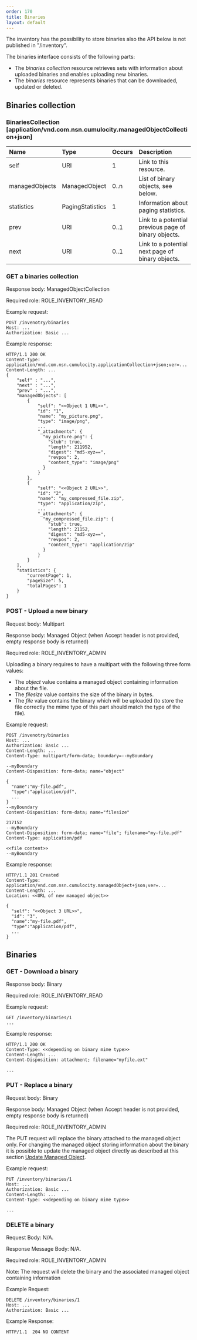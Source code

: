 ```yaml
---
order: 170
title: Binaries
layout: default
---
```


The inventory has the possibility to store binaries also the API below is not published in "/inventory".

The binaries interface consists of the following parts:

-   The *binaries collection* resource retrieves sets with information about uploaded binaries and enables uploading new binaries.
-   The *binaries* resource represents binaries that can be downloaded, updated or deleted.

## Binaries collection

### BinariesCollection [application/vnd.com.nsn.cumulocity.managedObjectCollection+json]

|Name|Type|Occurs|Description|
|:---|:---|:-----|:----------|
|self|URI|1|Link to this resource.|
|managedObjects|ManagedObject|0..n|List of binary objects, see below.|
|statistics|PagingStatistics|1|Information about paging statistics.|
|prev|URI|0..1|Link to a potential previous page of binary objects.|
|next|URI|0..1|Link to a potential next page of binary objects.|

### GET a binaries collection

Response body: ManagedObjectCollection

Required role: ROLE\_INVENTORY\_READ

Example request:

    POST /invenotry/binaries
    Host: ...
    Authorization: Basic ...

Example response:

    HTTP/1.1 200 OK
    Content-Type: application/vnd.com.nsn.cumulocity.applicationCollection+json;ver=...
    Content-Length: ...
    {
        "self" : "...",
        "next" : "...",
        "prev" : "...",
        "managedObjects": [
            {
                "self": "<<Object 1 URL>>",
                "id": "1",
                "name": "my_picture.png",
                "type": "image/png",
                ...
                "_attachments": {
                  "my_picture.png": {
                    "stub": true,
                    "length": 211952,
                    "digest": "md5-xyz==",
                    "revpos": 2,
                    "content_type": "image/png"
                  }
                }
            },
            {
                "self": "<<Object 2 URL>>",
                "id": "2",
                "name": "my_compressed_file.zip",
                "type": "application/zip",
                ...
                "_attachments": {
                  "my_compressed_file.zip": {
                    "stub": true,
                    "length": 21152,
                    "digest": "md5-xyz==",
                    "revpos": 2,
                    "content_type": "application/zip"
                  }
                }
            }
        ],
        "statistics": {
            "currentPage": 1,
            "pageSize": 5,
            "totalPages": 1
        }
    }

### POST - Upload a new binary

Request body: Multipart

Response body: Managed Object (when Accept header is not provided, empty response body is returned)

Required role: ROLE\_INVENTORY\_ADMIN

Uploading a binary requires to have a multipart with the following three form values:

-   The *object* value contains a managed object containing information about the file.
-   The *filesize* value contains the size of the binary in bytes.
-   The *file* value contains the binary which will be uploaded (to store the file correctly the mime type of this part should match the type of the file).

Example request:

    POST /invenotry/binaries
    Host: ...
    Authorization: Basic ...
    Content-Length: ...
    Content-Type: multipart/form-data; boundary=--myBoundary

    --myBoundary
    Content-Disposition: form-data; name="object"

    {
      "name":"my-file.pdf",
      "type":"application/pdf",
      ...
    }
    --myBoundary
    Content-Disposition: form-data; name="filesize"

    217152
    --myBoundary
    Content-Disposition: form-data; name="file"; filename="my-file.pdf"
    Content-Type: application/pdf

    <<file content>>
    --myBoundary

Example response:

    HTTP/1.1 201 Created
    Content-Type: application/vnd.com.nsn.cumulocity.managedObject+json;ver=...
    Content-Length: ...
    Location: <<URL of new managed object>>

    {
      "self": "<<Object 3 URL>>",
      "id": "3",
      "name":"my-file.pdf",
      "type":"application/pdf",
      ...
    }

## Binaries

### GET - Download a binary

Response body: Binary

Required role: ROLE\_INVENTORY\_READ

Example request:

  	GET /inventory/binaries/1
  	...

Example response:

    HTTP/1.1 200 OK
    Content-Type: <<depending on binary mime type>>
    Content-Length: ...
    Content-Disposition: attachment; filename="myfile.ext"

    ...

### PUT - Replace a binary

Request body: Binary

Response body: Managed Object (when Accept header is not provided, empty response body is returned)

Required role: ROLE\_INVENTORY\_ADMIN

The PUT request will replace the binary attached to the managed object only.
For changing the managed object storing information about the binary it is possible
to update the managed object directly as described at this section [Update Managed Object](/guides/reference/inventory#managed-object).

Example request:

    PUT /inventory/binaries/1
    Host: ...
    Authorization: Basic ...
    Content-Length: ...
    Content-Type: <<depending on binary mime type>>

    ...

### DELETE a binary

Request Body: N/A.

Response Message Body: N/A.

Required role: ROLE\_INVENTORY\_ADMIN

Note: The request will delete the binary and the associated managed object containing information

Example Request:

    DELETE /inventory/binaries/1
    Host: ...
    Authorization: Basic ...

Example Response:

    HTTP/1.1  204 NO CONTENT

